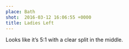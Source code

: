 ```yaml
---
place: Bath
shot:  2016-03-12 16:06:55 +0000
title: Ladies Left
---
```


Looks like it’s 5:1 with a clear split in the middle.
